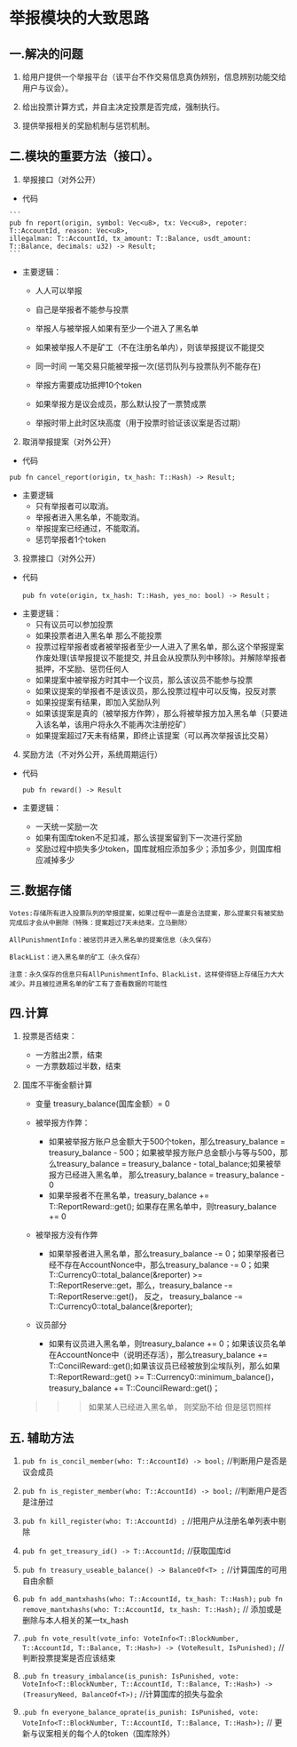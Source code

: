 # 举报模块的大致思路
##  一.解决的问题
   1. 给用户提供一个举报平台（该平台不作交易信息真伪辨别，信息辨别功能交给用户与议会）。

   2. 给出投票计算方式，并自主决定投票是否完成，强制执行。

   3. 提供举报相关的奖励机制与惩罚机制。

##  二.模块的重要方法（接口）。

   1. 举报接口（对外公开）
   * 代码

    ```
    pub fn report(origin, symbol: Vec<u8>, tx: Vec<u8>, repoter: T::AccountId, reason: Vec<u8>,
    illegalman: T::AccountId, tx_amount: T::Balance, usdt_amount: T::Balance, decimals: u32) -> Result;
    ```
   * 主要逻辑：
      - 人人可以举报
      - 自己是举报者不能参与投票
	  - 举报人与被举报人如果有至少一个进入了黑名单
	  - 如果被举报人不是矿工（不在注册名单内），则该举报提议不能提交
	  - 同一时间 一笔交易只能被举报一次(惩罚队列与投票队列不能存在)
	  - 举报方需要成功抵押10个token

	  - 如果举报方是议会成员，那么默认投了一票赞成票
	  - 举报时带上此时区块高度（用于投票时验证该议案是否过期）

   2. 取消举报提案（对外公开）
   * 代码
   ```
   pub fn cancel_report(origin, tx_hash: T::Hash) -> Result;
   ```
   * 主要逻辑
      - 只有举报者可以取消。
      - 举报者进入黑名单，不能取消。
      - 举报提案已经通过，不能取消。
      - 惩罚举报者1个token



   3. 投票接口（对外公开）
   * 代码
		```
		pub fn vote(origin, tx_hash: T::Hash, yes_no: bool) -> Result；
		```
   * 主要逻辑：
        - 只有议员可以参加投票
        - 如果投票者进入黑名单 那么不能投票
        - 投票过程举报者或者被举报者至少一人进入了黑名单，那么这个举报提案作废处理(该举报提议不能提交, 并且会从投票队列中移除)。并解除举报者抵押，不奖励、惩罚任何人
        - 如果提案中被举报方时其中一个议员，那么该议员不能参与投票
        - 如果议提案的举报者不是该议员，那么投票过程中可以反悔，投反对票
        - 如果投提案有结果，即加入奖励队列
        - 如果该提案是真的（被举报方作弊），那么将被举报方加入黑名单（只要进入该名单，该用户将永久不能再次注册挖矿）
        - 如果提案超过7天未有结果，即终止该提案（可以再次举报该比交易）
   4. 奖励方法（不对外公开，系统周期运行）
   * 代码
		```
		pub fn reward() -> Result
		```

   * 主要逻辑：
        - 一天统一奖励一次
        - 如果有国库token不足扣减，那么该提案留到下一次进行奖励
        - 奖励过程中损失多少token，国库就相应添加多少；添加多少，则国库相应减掉多少


## 三.数据存储
	Votes:存储所有进入投票队列的举报提案，如果过程中一直是合法提案，那么提案只有被奖励完成后才会从中删除（特殊：提案超过7天未结束，立马删除）

	AllPunishmentInfo：被惩罚并进入黑名单的提案信息（永久保存）

	BlackList：进入黑名单的矿工（永久保存）

	注意：永久保存的信息只有AllPunishmentInfo、BlackList，这样使得链上存储压力大大减少。并且被拉进黑名单的矿工有了查看数据的可能性

## 四.计算
   1. 投票是否结束：
		- 一方胜出2票，结束
		- 一方票数超过半数，结束

   2. 国库不平衡金额计算

		* 变量
		treasury_balance(国库金额）= 0

		* 被举报方作弊：
			- 如果被举报方账户总金额大于500个token，那么treasury_balance = treasury_balance - 500；如果被举报方账户总金额小与等与500，那么treasury_balance = treasury_balance - total_balance;如果被举报方已经进入黑名单， 那么treasury_balance = treasury_balance - 0
			- 如果举报者不在黑名单，treasury_balance += T::ReportReward::get(); 如果存在黑名单中，则treasury_balance += 0
		* 被举报方没有作弊
			- 如果举报者进入黑名单，那么treasury_balance -= 0；如果举报者已经不存在AccountNonce中，那么treasury_balance -= 0；如果T::Currency0::total_balance(&reporter) >= T::ReportReserve::get，那么，treasury_balance -= T::ReportReserve::get()， 反之，  treasury_balance -= T::Currency0::total_balance(&reporter);

		* 议员部分
			- 如果有议员进入黑名单，则treasury_balance += 0；如果该议员名单在AccountNonce中（说明还存活），那么treasury_balance += T::ConcilReward::get();如果该议员已经被放到尘埃队列，那么如果T::ReportReward::get() >= T::Currency0::minimum_balance()，  treasury_balance += T::CouncilReward::get()；
		>>>如果某人已经进入黑名单， 则奖励不给 但是惩罚照样

## 五. 辅助方法
   1. `pub fn is_concil_member(who: T::AccountId) -> bool;`
	//判断用户是否是议会成员

   2. `pub fn is_register_member(who: T::AccountId) -> bool;`
	//判断用户是否是注册过

   3. `pub fn kill_register(who: T::AccountId) ;`
	//把用户从注册名单列表中剔除

   4. `pub fn get_treasury_id() -> T::AccountId;`
	//获取国库id

   5. `pub fn treasury_useable_balance() -> BalanceOf<T> ;`
	//计算国库的可用自由余额

   6. `pub fn add_mantxhashs(who: T::AccountId, tx_hash: T::Hash);`
	`pub fn remove_mantxhashs(who: T::AccountId, tx_hash: T::Hash);`
	// 添加或是删除与本人相关的某一tx_hash

   7. .`pub fn vote_result(vote_info: VoteInfo<T::BlockNumber, T::AccountId, T::Balance, T::Hash>)
		-> (VoteResult, IsPunished);`
	//判断投票提案是否应该结束

   8. .`pub fn treasury_imbalance(is_punish: IsPunished, vote:
	VoteInfo<T::BlockNumber, T::AccountId, T::Balance, T::Hash>) -> (TreasuryNeed, BalanceOf<T>);`
	//计算国库的损失与盈余

   9. .`pub fn everyone_balance_oprate(is_punish: IsPunished,
								   vote: VoteInfo<T::BlockNumber, T::AccountId, T::Balance, T::Hash>);`
	// 更新与议案相关的每个人的token（国库除外）










